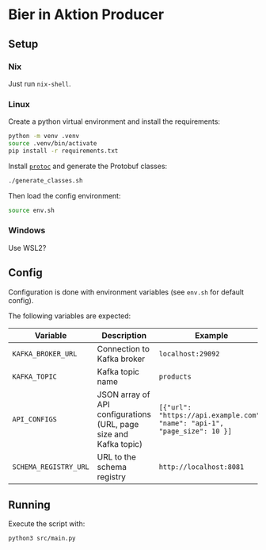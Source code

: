 # Bier in Aktion Producer

## Setup

### Nix

Just run `nix-shell`.

### Linux

Create a python virtual environment and install the requirements:

```bash
python -m venv .venv
source .venv/bin/activate
pip install -r requirements.txt
```

Install [`protoc`](https://protobuf.dev/downloads/) and generate the Protobuf classes:

```bash
./generate_classes.sh
```

Then load the config environment:

```bash
source env.sh
```

### Windows

Use WSL2?

## Config

Configuration is done with environment variables (see `env.sh` for default config).

The following variables are expected:

| Variable              | Description                                                       | Example                                                                   |
| --------------------- | ----------------------------------------------------------------- | ------------------------------------------------------------------------- |
| `KAFKA_BROKER_URL`    | Connection to Kafka broker                                        | `localhost:29092`                                                         |
| `KAFKA_TOPIC`         | Kafka topic name                                                  | `products`                                                                |
| `API_CONFIGS`         | JSON array of API configurations (URL, page size and Kafka topic) | `[{"url": "https://api.example.com", "name": "api-1", "page_size": 10 }]` |
| `SCHEMA_REGISTRY_URL` | URL to the schema registry                                        | `http://localhost:8081`                                                   |

## Running

Execute the script with:

```bash
python3 src/main.py
```

